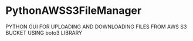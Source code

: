 # PythonAWSS3FileManager
PYTHON GUI FOR UPLOADING AND DOWNLOADING FILES FROM AWS S3 BUCKET USING boto3 LIBRARY
